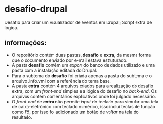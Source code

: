 
# desafio-drupal

Desafio para criar um visualizador de eventos em Drupal; Script extra de lógica.

## Informações:

- O repositório contém duas pastas, **desafio** e **extra**, da mesma forma que o documento enviado por e-mail estava estruturado.  
- A pasta **desafio** contém um *export* do banco de dados utilizado e uma pasta com a instalação editada do Drupal.  
- Para o subtema do **desafio** foi criada apenas a pasta do subtema e o arquivo .info.yml com a referência do tema base.  
- A pasta **extra** contém 4 arquivos criados para a realização do desafio extra, com um *front-end* símples e a lógica do desafio no *back-end*. Os arquivos contém comentários explicativos onde foi julgado necessário.  
- O *front-end* de **extra** não permite *input* do teclado para simular uma tela de caixa-eletrônico com teclado numérico, isso inclui teclas de função como *F5*, por isso foi adicionado um botão de *voltar* na tela do resultado.  